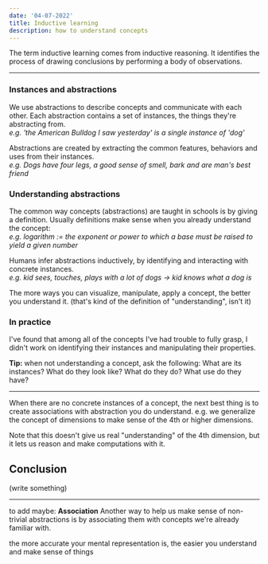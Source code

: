 ```yaml
---
date: '04-07-2022'
title: Inductive learning
description: how to understand concepts
---
```


The term inductive learning comes from inductive reasoning.
It identifies the process of drawing conclusions by performing a body of observations.

---

### Instances and abstractions
We use abstractions to describe concepts and communicate with each other.
Each abstraction contains a set of instances, the things they're abstracting from.<br />
*e.g. 'the American Bulldog I saw yesterday' is a single instance of 'dog'*

Abstractions are created by extracting the common features, behaviors and uses from their instances.<br />
*e.g. Dogs have four legs, a good sense of smell, bark and are man's best friend*

### Understanding abstractions
The common way concepts (abstractions) are taught in schools is by giving a definition.
Usually definitions make sense when you already understand the concept:<br />
*e.g. logarithm := the exponent or power to which a base must be raised to yield a given number*
	
Humans infer abstractions inductively, by identifying and interacting with concrete instances.<br />
*e.g. kid sees, touches, plays with a lot of dogs -> kid knows what a dog is*

The more ways you can visualize, manipulate, apply a concept, the better you understand it.
(that's kind of the definition of "understanding", isn't it)

### In practice
I've found that among all of the concepts I've had trouble to fully grasp, I didn't work on identifying their instances and manipulating their properties.

**Tip:** when not understanding a concept, ask the following:
What are its instances? What do they look like? What do they do? What use do they have?

---

When there are no concrete instances of a concept, the next best thing is to create associations with abstraction you do understand.
e.g. we generalize the concept of dimensions to make sense of the 4th or higher dimensions.

Note that this doesn't give us real "understanding" of the 4th dimension, but it lets us reason and make computations with it.

## Conclusion
(write something)


---

to add maybe:
**Association**
Another way to help us make sense of non-trivial abstractions is by associating them with concepts we're already familiar with.

the more accurate your mental representation is, the easier you understand and make sense of things